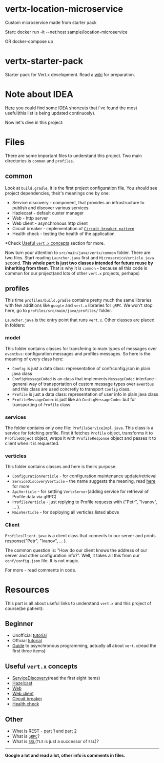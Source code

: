 # vertx-location-microservice
Custom microservice made from starter pack

Start: docker run -it --net:host sample/location-microservice

OR docker-compose up













# vertx-starter-pack
Starter pack for Vert.x development. Read a [wiki](https://github.com/IASA-HUB/vertx-starter-pack/wiki) for preparation.

# Note about IDEA

[Here](https://github.com/B1Z0N/java-basics/blob/master/README.md#idea-shortcuts) you could find some IDEA shortcuts that i've found the most useful(this list is being updated continuosly).

Now let's dive in this project:

# Files

There are some important files to understand this project. Two main directories is `common` and `profiles`.

## common

Look at `build.gradle`, it is the first project configuration file. You should see project dependencies, 
their's meanings one by one:

- Service discovery - component, that provides an infrastructure to publish and discover various services
- Hazlecast - default custer manager
- Web - http server
- Web client - asynchronous http client
- Circuit breaker - implementation of [`Circuit breaker pattern`](https://en.wikipedia.org/wiki/Circuit_breaker_design_pattern)
- Health check - testing the health of the application

*Check [Useful `vert.x` concepts](#useful-vertx-concepts) section for more.

Now turn your attention to `src/main/java/vertx/common` folder. There are two files.
Start reading `Launcher.java` first and `MicroserviceVerticle.java` second.
**This whole part is just two classes intended for future reuse by inheriting from them**.
That is why it is `common` - because all this code is common for our project(and lots of other `vert.x` projects, perhaps)


## profiles

This time `profiles/build.gradle` contains pretty much the same libraries with few additions like `google` and `vert.x` libraries for `gRPC`. We won't stop here, go to `profiles/src/main/java/profiles/` folder.

`Launcher.java` is the entry point that runs `vert.x`. Other classes are placed in folders:

### model

This folder contains classes for transfering to main types of messages over `eventbus`: configuration messages and profiles messages. So here is the meaning of every class here:

- `Config` is just a data class: representation of conf/config.json in plain java class 
- `ConfigMessageCoded` is an class that implements `MessageCodec` interface - general way of transportation of custom message types over `eventbus` and this class are used concretly to transport `Config` class.
- `Profile` is just a data class: representation of user info in plain java class
- `ProfileMessageCodec` is just like an `ConfigMessageCodec` but for transporting of `Profile` class

### services

The folder contains only one file: `ProfileServiceImpl.java`. This class is a service for fetching profile. First it fetches
`Profile` object, transforms it to `ProfileObject` object, wraps it with `ProfileResponse` object and passes it to client when it is requested.

### verticles

This folder contains classes and here is theirs purpose:

- `ConfigurationVerticle` - for configuration maintenance update/retrieval
- `ServiceDiscoveryVerticle` - the name suggests the meaning, read [here](https://vertx.io/docs/vertx-service-discovery/java/) for more
- `ApiVerticle` - for settling `VertxServer`(adding service for retrieval of Profile data via gRPC)
- `ProfileVerticle` - just replying to Profile requests with {"Petr",  "Ivanov", ... }.
- `MainVerticle` - for deploying all verticles listed above

### Client

`ProfilesClient.java` is a client class that connects to our server and prints response("Petr",  "Ivanov", ... ). 

The common question is: "How do our client knows the address of our server and other configuration info?". Well, it takes all this from our `conf/config.json` file. It is not magic.

For more - read comments in code.

# Resources

This part is all about useful links to understand `vert.x` and this project of course(be patient):

## Beginner

- Unofficial [tutorial](http://tutorials.jenkov.com/vert.x/index.html)
- Official [tutorial](https://vertx.io/blog/posts/introduction-to-vertx.html)
- [Guide](https://vertx.io/docs/guide-for-java-devs/) to asynchronous programming, actually all about `vert.x`(read the first three items)

## Useful `vert.x` concepts

- [ServiceDiscovery](https://vertx.io/docs/vertx-service-discovery/java/)(read the first eight items)
- [Hazelcast](https://vertx.io/docs/vertx-hazelcast/java/)
- [Web](https://vertx.io/docs/vertx-web/java/)
- [Web client](https://vertx.io/docs/vertx-web-client/java/)
- [Circuit breaker](https://vertx.io/docs/vertx-circuit-breaker/java/)
- [Health check](https://vertx.io/docs/vertx-health-check/java/)

## Other

- What is REST - [part 1](https://medium.com/extend/what-is-rest-a-simple-explanation-for-beginners-part-1-introduction-b4a072f8740f) and [part 2](https://medium.com/extend/what-is-rest-a-simple-explanation-for-beginners-part-2-rest-constraints-129a4b69a582)
- What is [`gRPC`](https://grpc.io/docs/guides/)?
- What is [`SSL`](https://www.digicert.com/ssl/)(`TLS` is just a successor of `SSL`)?

---

**Google a lot and read a lot, other info is comments in files.**
